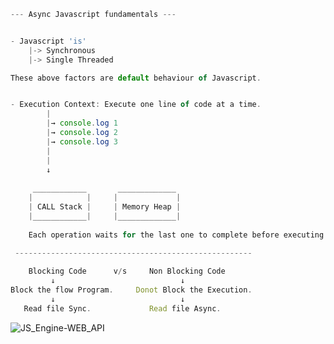 ``` Javascript
--- Async Javascript fundamentals ---


- Javascript 'is'
    |-> Synchronous
    |-> Single Threaded

These above factors are default behaviour of Javascript.


- Execution Context: Execute one line of code at a time.
        |
        |→ console.log 1 
        |→ console.log 2
        |→ console.log 3
        |    
        |
        ↓   
    
     ____________       _____________
    |            |     |             |
    | CALL Stack |     | Memory Heap |
    |____________|     |_____________|
    
    Each operation waits for the last one to complete before executing.

 -----------------------------------------------------
    
    Blocking Code      v/s     Non Blocking Code
         ↓                            ↓
Block the flow Program.     Donot Block the Execution.  
         ↓                            ↓
   Read file Sync.             Read file Async.

```

![JS_Engine-WEB_API](https://blogger.googleusercontent.com/img/b/R29vZ2xl/AVvXsEjIL7bnuVQKbfYHDqQnu-2y7MIDHqoS6NskNBsRYCN872qC7-1kkFbCBd061TWaFnchWp44s5pXOICLO2k-FAw_6hUEac1eL84KEiguyEFwN9aFbChkQ_c-YA7WfvDXXykoQkizLCvb1jcHtvupytOf5mkQLdhfhLMNmnFzkHh9cyo3tQXb6R8nkeJ1lMw/w640-h395/Screenshot%20(3).png)
  

